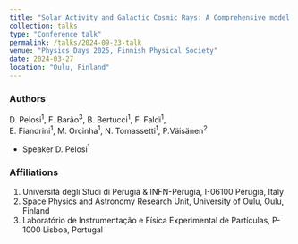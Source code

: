 ```yaml
---
title: "Solar Activity and Galactic Cosmic Rays: A Comprehensive model for Long-term forecasting and Radiation Safety"
collection: talks
type: "Conference talk"
permalink: /talks/2024-09-23-talk
venue: "Physics Days 2025, Finnish Physical Society"
date: 2024-03-27
location: "Oulu, Finland"
---
```


### Authors

D. Pelosi<sup>1</sup>, F. Barão<sup>3</sup>, B. Bertucci<sup>1</sup>, F. Faldi<sup>1</sup>,  
E. Fiandrini<sup>1</sup>, M. Orcinha<sup>1</sup>, N. Tomassetti<sup>1</sup>, P.Väisänen<sup>2</sup>
- Speaker D. Pelosi<sup>1</sup>

### Affiliations

1. Università degli Studi di Perugia & INFN-Perugia, I-06100 Perugia, Italy  
2. Space Physics and Astronomy Research Unit, University of Oulu, Oulu, Finland 
3. Laboratório de Instrumentação e Física Experimental de Partículas, P-1000 Lisboa, Portugal
